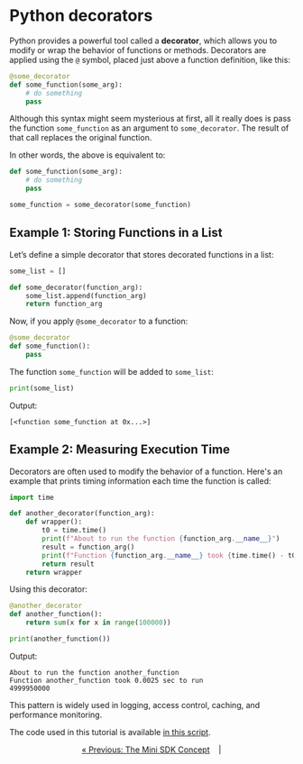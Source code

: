 # Python decorators

Python provides a powerful tool called a **decorator**, which allows you to modify or wrap the behavior of functions or methods. Decorators are applied using the `@` symbol, placed just above a function definition, like this:

```python
@some_decorator
def some_function(some_arg):
    # do something
    pass
```

Although this syntax might seem mysterious at first, all it really does is pass the function `some_function` as an argument to `some_decorator`. The result of that call replaces the original function.

In other words, the above is equivalent to:

```python
def some_function(some_arg):
    # do something
    pass

some_function = some_decorator(some_function)
```

## Example 1: Storing Functions in a List

Let’s define a simple decorator that stores decorated functions in a list:

```python
some_list = []

def some_decorator(function_arg):
    some_list.append(function_arg)
    return function_arg
```

Now, if you apply `@some_decorator` to a function:

```python
@some_decorator
def some_function():
    pass
```

The function `some_function` will be added to `some_list`:

```python
print(some_list)
```

Output:

```
[<function some_function at 0x...>]
```

## Example 2: Measuring Execution Time

Decorators are often used to modify the behavior of a function. Here's an example that prints timing information each time the function is called:

```python
import time

def another_decorator(function_arg):
    def wrapper():
        t0 = time.time()
        print(f"About to run the function {function_arg.__name__}")
        result = function_arg()
        print(f"Function {function_arg.__name__} took {time.time() - t0:.4f} sec to run")
        return result
    return wrapper
```

Using this decorator:

```python
@another_decorator
def another_function():
    return sum(x for x in range(100000))

print(another_function())
```

Output:

```
About to run the function another_function
Function another_function took 0.0025 sec to run
4999950000
```

This pattern is widely used in logging, access control, caching, and performance monitoring.

The code used in this tutorial is available [in this script](scripts/decorators.py).

<p align="center">
  <a href="../mini_sdk.md">&laquo; Previous: The Mini SDK Concept</a> &nbsp;&nbsp;&nbsp;|
  </a>
</p>